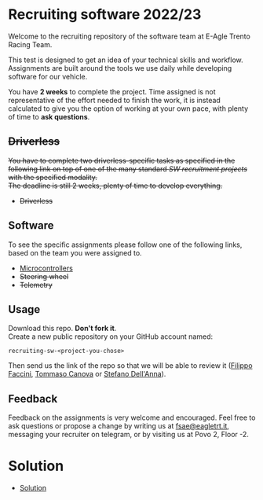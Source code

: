 # Recruiting software 2022/23

Welcome to the recruiting repository of the software team at E-Agle Trento Racing Team.

This test is designed to get an idea of your technical skills and workflow. Assignments are built around the tools we use daily while developing software for our vehicle.

You have **2 weeks** to complete the project. Time assigned is not representative of the effort needed to finish the work, it is instead calculated to give you the option of working at your own pace, with plenty of time to **ask questions**.

## ~~Driverless~~

~~You have to complete two driverless-specific tasks as specified in the following link on top of one of the many standard *SW recruitment projects* with the specified modality.  
The deadline is still 2 weeks, plenty of time to develop everything.~~

- ~~Driverless~~

## Software

To see the specific assignments please follow one of the following links, based on the team you were assigned to.

- [Microcontrollers](./microcontrollers/readme.md)
- ~~Steering wheel~~
- ~~Telemetry~~

## Usage

Download this repo. **Don't fork it**.  
Create a new public repository on your GitHub account named:

~~~text
recruiting-sw-<project-you-chose>
~~~

Then send us the link of the repo so that we will be able to review it
 ([Filippo Faccini](https://github.com/Pippo98), [Tommaso Canova](https://github.com/cannox227) or [Stefano Dell'Anna](https://github.com/Stedll)).

## Feedback

Feedback on the assignments is very welcome and encouraged. Feel free to ask questions or propose a change by writing us at fsae@eagletrt.it, messaging your recruiter on telegram, or by visiting us at Povo 2, Floor -2.

# Solution

- [Solution](./solution/readme.md)